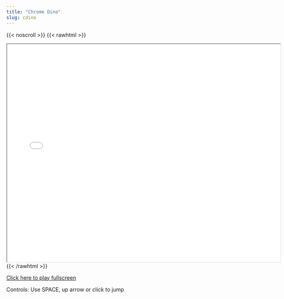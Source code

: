 ```yaml
---
title: "Chrome Dino"
slug: cdino
---
```


{{< noscroll >}}
{{< rawhtml >}}
<iframe width="720" height="576" name="iframe" src="/cjs-garchive/cdino/index.html"></iframe>
{{< /rawhtml >}}

[Click here to play fullscreen](/cjs-garchive/cdino/index.html)

Controls: Use SPACE, up arrow or click to jump
